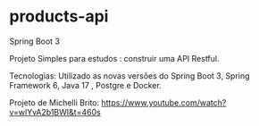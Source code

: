 # products-api
Spring Boot 3 

Projeto Simples para estudos : construir uma API Restful.

Tecnologias:
Utilizado as novas versões do Spring Boot 3, Spring Framework 6, Java 17 , Postgre e Docker.

Projeto de Michelli Brito:  https://www.youtube.com/watch?v=wlYvA2b1BWI&t=460s

